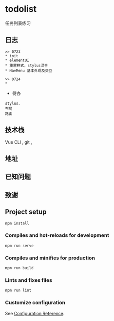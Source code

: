 # todolist

任务列表练习

## 日志

```
>> 0723
* init
* elementUI
* 重置样式，stylus混合
* NavMenu 基本外观及交互

>> 0724
* 

```

* 待办

```
stylus，
布局
路由
```



## 技术栈

Vue CLI , git , 



## 地址





## 已知问题


## 致谢



## Project setup
```
npm install
```

### Compiles and hot-reloads for development
```
npm run serve
```

### Compiles and minifies for production
```
npm run build
```

### Lints and fixes files
```
npm run lint
```

### Customize configuration
See [Configuration Reference](https://cli.vuejs.org/config/).
